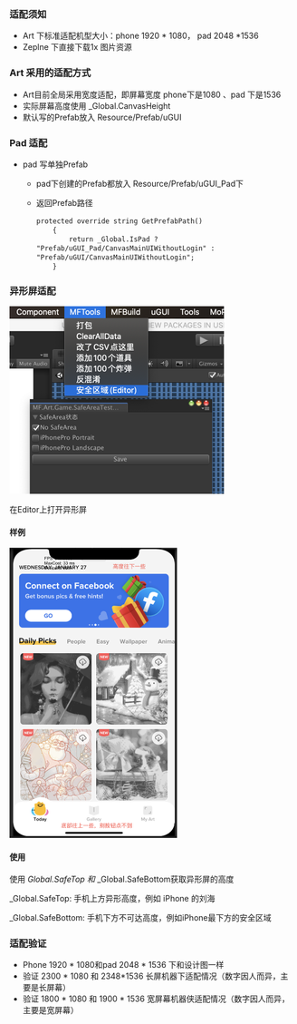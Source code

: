 ### 适配须知

* Art 下标准适配机型大小：phone 1920 * 1080， pad  2048 *1536
* Zeplne 下直接下载1x 图片资源

### Art 采用的适配方式

* Art目前全局采用宽度适配，即屏幕宽度 phone下是1080 、pad 下是1536
* 实际屏幕高度使用 _Global.CanvasHeight
* 默认写的Prefab放入 Resource/Prefab/uGUI

### Pad 适配

* pad 写单独Prefab

  * pad下创建的Prefab都放入 Resource/Prefab/uGUI_Pad下

  * 返回Prefab路径

    ```
    protected override string GetPrefabPath()
        {
            return _Global.IsPad ? "Prefab/uGUI_Pad/CanvasMainUIWithoutLogin" : 					       "Prefab/uGUI/CanvasMainUIWithoutLogin";
        }
    ```

### 异形屏适配

<img src="045-Art%E9%A1%B5%E9%9D%A2%E9%80%82%E9%85%8D%E6%96%B9%E6%B3%95%E8%AE%BA.assets/image-20210127174038542.png" alt="image-20210127174038542" style="zoom:50%;" />

在Editor上打开异形屏

#### 样例

<img src="045-Art%E9%A1%B5%E9%9D%A2%E9%80%82%E9%85%8D%E6%96%B9%E6%B3%95%E8%AE%BA.assets/image-20210127174137530.png" alt="image-20210127174137530" style="zoom:50%;" />

#### 使用

使用 _Global.SafeTop 和_ _Global.SafeBottom获取异形屏的高度

_Global.SafeTop: 手机上方异形高度，例如 iPhone 的刘海

_Global.SafeBottom: 手机下方不可达高度，例如iPhone最下方的安全区域

### 适配验证

* Phone 1920 * 1080和pad 2048 * 1536   下和设计图一样
* 验证 2300 * 1080 和 2348*1536 长屏机器下适配情况（数字因人而异，主要是长屏幕）
* 验证 1800 * 1080 和 1900 * 1536 宽屏幕机器侠适配情况（数字因人而异，主要是宽屏幕）